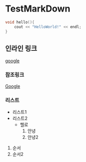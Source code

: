 # TestMarkDown

```c++
void hello(){
    cout << "HelloWorld!" << endl;
}
```

## 인라인 링크

[google](www.google.com)

### 참조링크

[Google][gg]

[gg]: https://www.google.com

### 리스트

- 리스트1
- 리스트2
  - 헬로
    1. 안녕
    2. 안녕2

1. 순서
2. 순서2

